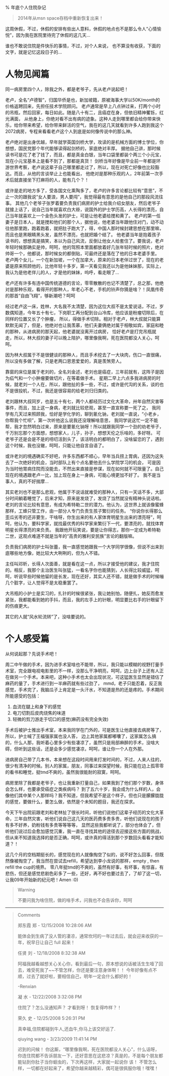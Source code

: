 % 年底个人住院杂记

> 2014年从msn space存档中重新恢复出来！



这周休假，不过，休假的安排有些出人意料，休假的地点也不是那么令人“心情愉悦”，因为我在医院里待完了休假的这几天...

谁也不敢说住院是件快乐的事情，不过，对个人来说， 也不算没有收获，下面的文字，就是记忆这段日子的...

# 人物见闻篇

同一病房里四个人，除我之外，都是老爷子，先从老卢说起吧！

老卢，全名“卢德智”，归国华侨是也，新加坡籍，原被海事大学以50K/month的价格返聘回来，先担任技术学院顾问。 老卢通常是早上八点钟过来，打两个小时的吊瓶，然后回家，每日如此。随是八十有二，且癌症在身，但依旧精神矍铄，红光满面， 从他身上，你绝对看不出有病的迹象。这种人走到哪里都会给你带来快乐，给你带来希望，给你带来鲜活的空气，我在的这几天就看到许多人跑到我这个2072病房，专程来看看老卢这个人到底是如何像传说中的那么神。

老卢绝对是出身优越，早年就学英国剑桥大学，攻读的是机械方面的博士学位，你想想，国民党那个年代能够读得起剑桥的，家底绝对丰厚。 据他自己讲，那时候读书可是花了老了钱了，而且，都是真金白银，当年口袋里都装个两三个小元宝，现在小元宝基本上是看不到了，那都是真货！ 剑桥当年好像是毕业前一年都是环游世界考察，老卢说这辈子自己哪里都走过了，所以，现在对死亡好像也比较豁达。而且，从他的言谈举止上也能看出， 他绝对是那种乐观的人，2年前第一次手术后就直接坐下打麻将的人，能有几个？！

或许是走的地方多了，受各国文化熏陶多了，老卢的许多言论都比较有“意思”，不止一次的跟我说“女人要浪，男人要闯”，我觉得最有意思的是他自己的那段风流往事。 其他几个老爷子张罗着要负责我们病房的护士给我介绍女朋友，然后老爷子就接上话了，说自己当年就喜欢白大褂，说国外的护士学历高，人长得的漂亮，自己当年就喜欢上一个金色头发的护士，可是让他老婆给搅和黄了。 老卢的第一任妻子是日本人，就是搅和他们的那个人，据他说，他老婆当年跟他住对门，动不动往他那里跑，跑着跑着，就把肚子跑大了，得，中国人那时候封建思想在那里嘛，而且也是黑眼睛黑头发，虽然不漂亮，也就把婚个结了。 他老婆当年是抱着孩子读书的，想想真是搞笑，本以为自己风流，反倒让他女人给套住了。要我说，老卢年轻时候那确实是帅，呵呵，他的驾照本里面都放着好几张年轻时候的照片，绝对帅哥一个，他都说，那时候女的都倒贴，可最终还是落在了他的日本老婆手里。 老卢两个女儿，一个在新加坡，一个在加拿大，原来的日本老伴过世了，现在的老婆是原来照顾他的，比他年轻十多岁，第一天看见我还以为是他妹妹那，实际上，我认为是他老伴儿的人，才是他的妹妹，呜呼，看走眼了...

老卢还有许多有违中国传统道德的言论，零零散散的也记不清楚了，总之那，他绝对是那种乐观，看得开的那种人，年老心不老，手机的铃声你猜是啥？！凤凰传奇的那首“自由飞翔”，够新潮吧？呵呵

经过老卢这一床，姓林，大名我不太清楚，因为这位大叔不是太爱说话，不过，岁数偶知道，今年五十有七，下岗职工再分配到台山冷库，他应该是粉瘤切除后，在同样的位置又长了个肿瘤， 所以，得做手术切除。相对于老卢，林大叔就只能算默默无闻了，但是，他绝对也让我羡慕，他们夫妻俩绝对属于相敬如宾，家庭和睦的那种，从进病房的那天起，他老婆就没离开过病房， 恰好老卢是打完吊瓶就走，所以，林大叔的妻子可以晚上陪护，哪里像我啊，死在医院都没人关心，呵呵。

因为林大叔属于不是很健谈的那种人，而且手术挖去了一大块肉，伤口一直很痛，所以没有多做了解，只是老两口恩恩爱爱的，真是羡煞旁人。

靠窗的床位是属于老刘的，全名刘金述，老刘也是癌症，三年前就有，这阵子是因为疝气和一个小肿瘤要做切片，在等着做手术。 星期二早上六点多我进病房的时候，就老刘一个人在，所以，跟他扯的多一些，不过，或许是代沟的关系，谈的也不是很投机，不过，我还是很容易的给老刘归归类的。

老刘跟林大叔同岁，也是五十有七，两个人都经历过文化大革命，卅年自然灾害等事件，而且，加上这一身病，老刘就比较悲观，甚至一直宣称要一死了之， 我同学有几天过来照顾我，恰好是学化学的，聊到氰化钠，老刘就一直说，“小老乡，你帮我个忙呗”，第一次听他这么说我还没理解啥意思， 我同学说这忙一定不能帮，我才忽然明白过来，原来是要氰化钠呀！所以就跟我同学一个劲的劝老爷子，千万别忘那个方面想，想想家人，儿子，孙子，想想天伦之乐啥的，多好呀。 可老爷子还是会是不是的唠叨活到头了，该活明白的都明白了，没啥留恋的了，遇到这个时候，我也没辙，呵呵，只能让他自言自语了。

或许老刘的境遇确实不好吧，许多东西都不顺心，早年当兵捞上胃病，还因为这失去了一次绝好的机会，当时部队上有个点名要他去什么学院学习的机会， 可是因为当时他胃病住院而没能去，不然出来直接是参谋，现在如何就不可限量了。自己现在的境遇跟老卢一比，加上现在身上一身病，可能心境更加不好了。 我不是当事人，真的不好揣摩...

其实老刘也不是那么悲观，他属于不说话就难受的那种人，只有一天话不多，大部分时间躺着睡觉了，后来才知，原来是发烧了，发烧了当然就没有精神头说话啦。 老刘的言论比较有意思，有成为希特勒二世的潜力。他认为，这世界上就该像蜜蜂那样，工蜂只管工作，由一部分人专门负责生孩子繁衍的任务。 “你说你长得那么歪瓜劣枣的还非要生，干啥呀，你生出来的有人家体育明星生出来的漂亮呀”，呵呵，他认为，要科学家，就找最优秀的科学家来繁衍下一代，要漂亮的，就找体育明星长得漂亮的来负责。 我跟他开玩笑说，要是让你得志，那你一定成为希特勒二世，这观点难道不就是当年的“高贵的雅利安民族”言论的翻版嘛。

负责我们病房的护士叫张蕾，我一直感觉她跟我一个大学同学很像，但说不出来到底哪些地方像，她比较大大咧咧的，但为人不错。

主任叫邓昕，长得人次面善，就是看在这一点，所以才接受他的建议，我才住院的。相反，我那个主治医生叫张猛，一看名字你也能猜到，人长得比较威猛，呵呵，听说早些时候他留的是长发，现在还好，其实人还不错，就是做手术的时候嘣几个脏字，让人觉得不是太稳重罢了。

大吊瓶的小护士是实习的，扎针的时候很紧张，我让她别怕，随便扎，她反而愈发紧张，我都能看到她的手抖，而且，我的左手上的针眼，明显要比右手的针眼留下的伤痕更大。

其它的人就“风水轮流转”了，没啥要说的。

# 个人感受篇

从何说起那？先说手术吧！

周二中午做的手术，因为进手术室啥也不能带，所以，我只能以模糊的视野打量手术室，完全跟电视电影里的不一样，没那么干净明亮，呵呵，边上台子上还有人正在做另一个手术。本来吧，这种小手术也太会出现状况，可这猛医生显然是错估了麻药的量了，手术进行到一半麻药就有些过劲了， mmd，老子只能忍着，反正我感觉，手术完了，我脑瓜子上肯定是一头汗水，不知道是热的还是疼的。手术期间所能感受的包括：

1. 血流在腿上和身下的感觉
2. 电刀切割后皮肉烧焦的味道
3. 轻微的剪刀游走于切口的感觉(麻药没有完全失效)

手术后被护士推出手术室，本来我同学在门外的，可是医生让他直接去病房等了，所以，护士喊了王福强家属也没人答， 边上其他家属都嘟囔了，这家属怎么搞的，什么人那，我听着心里多少有些凄凉了，虽然只是局部麻醉的手术，没啥大碍，但听到这些话，还是会多少感觉凄凉，呵呵，谁让你一个人在外那。

进病房自己带了几本书，本来想在这段时间用来打发时间的，不过，人来人往的，很少有清净的时候。别人的家属，朋友，同事过来探望时候，我只能在边上孤零零的看书和睡觉，挺tmd不爽的，虽然我很能耐的寂寞，呵呵。

病房里除了我都是老爷子，也让我重新打量自己，如果我到了他们那个岁数，身体会怎么样，也要承受癌症之类疾病吗？ 到了五六十岁，我会成为什么样的人，会像他们其中某个人那样吗？我不知道，但我希望不是这个样子。但也只是朦朦胧胧的感觉，要做什么，要怎么做，依然是个未知的题目，我还在探求。

今天下午出院前跟老刘和老林扯了很长时间，听他们说他们这辈子经历的文化大革命，三年自然灾害，听他们说自己这几天的医药费多贵多贵，听他们说现在的孩子有多不好养，奶粉钱有多贵等等等等， 显然这些我都听说了，部分也体会了，但听他们说过后会愈加感觉沉重，我一直在寻找其他的途径去迎接这些方面的挑战，但从来不知道我选择的是否正确，呵呵，或许真的得活到那个岁数回头看看才能知道？！

这几个月的空档期挺长的，感觉现在的人就像掏空了似的，说不好怎么回事，但既然像被掏空了，我当然在尝试去refill，希望达到李小龙说的那样，empty , then refill the cup的境界。 零八年挺tmd的不爽的，虽然有好事，有坏事，有惊喜，有悲伤，但还是感觉悲剧色彩多了一些，还好，再不好也要过去了，了却了这一切，让我09年开始新的纪元吧！Amen :0)

> Warning
> 
> 不要问我为啥住院，做的啥手术，问我也不会告诉你，呵呵



----------------------------------------------

<blockquote>
Comments

郑东霞 郑 - 12/15/2008 10:28:06 AM

能体会到生病了没人管的凄凉，通常坎坷的一年过去后，就会迎来收获的一年，祝早日让自己 full 起来！

任贤 刘 - 12/18/2008 8:32:38 AM

阿福我越看越想关心关心你，看到最后一句，原本想说的话被活生生噎了回去，难受死我了~~不管怎样，你还是要注意身体啊！！
今年好像有点不顺，过去了就好啦，要相信自己，明年一定会什么都好的！

-Renxian

凝 水 - 12/22/2008 3:32:08 PM

住院了？怎么没通知声？
才看到呀！
恢复得咋样？！

荣久 史 - 12/25/2008 5:26:31 PM

真幸福,住院都碰到牛人,还血牛,你马上该交好运了.

qiuying wang - 3/23/2009 11:41:14 PM

迟到的问候！
你这厮，“哪里像我啊，死在医院都没人关心”，什么话呀，你连住院都不告诉朋友一下，还好意思在这悲凉？真是的，不是每个朋友都能钻到你肚子当你蛔虫的，下次再这样，大家就一起说你 该！
不管怎么样，一切都在好起来了，希望你越来越精彩，偶可是很佩服你哦！嘿嘿！
</blockquote>